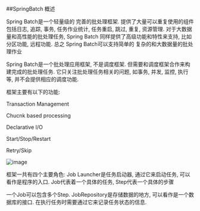 ##SpringBatch 概述

Spring Batch是一个轻量级的 完善的批处理框架. 提供了大量可以重复使用的组件 包括日志, 追踪, 事务, 任务作业统计, 任务重启, 跳过, 重复, 资源管理. 对于大数据量和高性能的批处理任务, Spring Batch 同样提供了高级功能和特性来支持, 比如分区功能, 远程功能. 总之 Spring Batch可以支持简单的 复杂的和大数据量的批处理作业

Spring Batch是一个批处理应用框架, 不是调度框架. 但需要和调度框架合作来构建完成的批处理任务. 它只关注批处理任务相关的问题, 如事务, 并发, 监控, 执行等, 并不会提供相应的调度功能.

框架主要有以下的功能:

Transaction Management

Chucnk based processing

Declarative I/O

Start/Stop/Restart

Retry/Skip

![image](https://user-images.githubusercontent.com/40006814/163041955-21317f89-69e4-4266-ae1c-71cdfbf1a510.png)

框架一共有四个主要角色: Job Launcher是任务启动器, 通过它来启动任务, 可以看作是程序的入口. Job代表着一个具体的任务, Step代表一个具体的步骤

一个Job可以包含多个Step. JobRepository是存储数据的地方, 可以看作是一个数据库的接口. 在执行任务时需要通过它来记录任务状态的信息.
